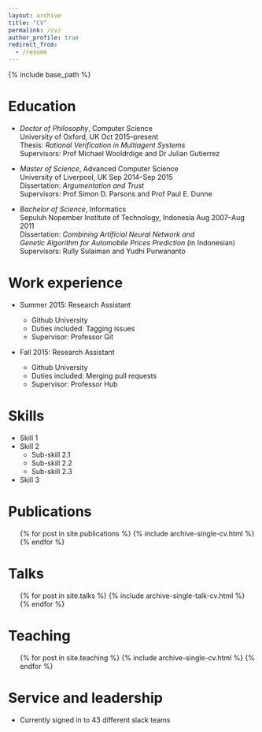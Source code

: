 ```yaml
---
layout: archive
title: "CV"
permalink: /cv/
author_profile: true
redirect_from:
  - /resume
---
```


{% include base_path %}

Education
======
+ <span>*Doctor of Philosophy*</span>, Computer Science  
University of Oxford, UK Oct 2015–present  
Thesis: *Rational Verification in Multiagent Systems*  
Supervisors: Prof Michael Wooldrdige and Dr Julian Gutierrez

+ <span>*Master of Science*</span>, Advanced Computer
Science  
University of Liverpool, UK Sep 2014–Sep 2015  
Dissertation: *Argumentation and Trust*  
Supervisors: Prof Simon D. Parsons and Prof Paul E. Dunne

+ <span>*Bachelor of Science*</span>, Informatics  
Sepuluh Nopember Institute of Technology, Indonesia Aug 2007–Aug 2011  
Dissertation: *Combining Artificial Neural Network and  
Genetic Algorithm for Automobile Prices Prediction* (in Indonesian)  
Supervisors: Rully Sulaiman and Yudhi Purwananto

Work experience
======
* Summer 2015: Research Assistant
  * Github University
  * Duties included: Tagging issues
  * Supervisor: Professor Git

* Fall 2015: Research Assistant
  * Github University
  * Duties included: Merging pull requests
  * Supervisor: Professor Hub
  
Skills
======
* Skill 1
* Skill 2
  * Sub-skill 2.1
  * Sub-skill 2.2
  * Sub-skill 2.3
* Skill 3

Publications
======
  <ul>{% for post in site.publications %}
    {% include archive-single-cv.html %}
  {% endfor %}</ul>
  
Talks
======
  <ul>{% for post in site.talks %}
    {% include archive-single-talk-cv.html %}
  {% endfor %}</ul>
  
Teaching
======
  <ul>{% for post in site.teaching %}
    {% include archive-single-cv.html %}
  {% endfor %}</ul>
  
Service and leadership
======
* Currently signed in to 43 different slack teams
